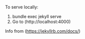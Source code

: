 To serve locally:

1. bundle exec jekyll serve
1. Go to (http://localhost:4000)

Info from (https://jekyllrb.com/docs/)